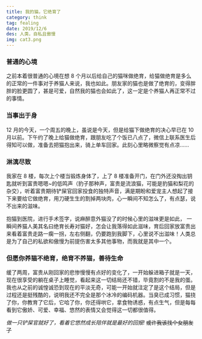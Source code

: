 ```yaml
---
title: 我的猫，它绝育了
category: think
tag: fealing
date: 2019/12/6
des: 人类，自私且傲慢
img: cat3.png
---
```


### 普通的心境

之前本着很普通的心境在想 8 个月以后给自己的猫咪做绝育，给猫做绝育是多么的正常的一件事对于养猫人来说，我也如此。朋友家的猫也是做了绝育的，变得胖胖的脸更圆了，甚是可爱，自然我的猫也会如此了，这一定是个养猫人再正常不过的事情。

### 当事出于身

12 月的今天，一个周五的晚上，虽说是今天，但是给猫下做绝育的决心早已在 10 月以前。下午约了晚上给猫做绝育，跟朋友吃了个饭已八点了，微信上联系医生后得知可以做，准备去把猫抱出来，骑上单车回家。此刻心里略微察觉有点凉......

### 淋漓尽致

我家在 8 楼，每次上个楼当锻炼身体了，上了 8 楼准备开门，在门外还没掏出钥匙就听到富贵嗯嗯~的低鸣声（豹子那种声，富贵是流浪猫，可能是豹猫和梨花的杂交），听着富贵期待铲屎官回家投食的独特声音，满是期盼和爱宠主人想起了接下来要给它做绝育，用刀硬生生的割掉两块肉，心一瞬间不知怎么了，有点瑟，说不出来的滋味。

抱猫到医院，进行手术签字，说麻醉意外猫没了的时候心里的滋味更是如此，
一瞬间养猫人美其名曰绝育长寿对猫好，怎会让我落得如此滋味，育后回家放富贵出来看着富贵走路一瘸一拐，左右侧翻，仍要跑到我脚下，心里说不出滋味！人类总是为了自己的私欲和傲慢为前提伤害太多其他事物，而我就是其中一个。

### 但愿你养猫不绝育，绝育不养猫，善待生命

缓了两周，富贵从刚回家的悲惨慢慢有点好的变化了，一开始躲进箱子就是一天，现在很享受的躺在桌子上睡觉，看起来这一切结局还不错，毕竟割的不是我的蛋。我也从之前的诚惶诚恐到现在的平淡无奇，可能一开始就注定了是这个结局，但是过程还是挺残酷的，说明我还不完全是那个冰冷的编码机器。当臭已成习惯，猫挠了你，你教育了它后，它哈了你，你还得哄它，拿食物诱惑，有点生气，但是每每看到它傲娇、可爱、幸福、悠然的表情又会觉得这一切都很值得。

_做一只铲屎官就好了，看着它悠然成长陪伴就是最好的回报!_ ~~或许我该找个女朋友了~~
